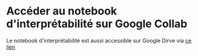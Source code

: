 # Accéder au notebook d'interprétabilité sur Google Collab

Le notebook d'interprétabilité est aussi accessible sur Google Dirve via [ce lien](https://drive.google.com/drive/folders/15w92YP0J6nA_aolKI57oRTRJ42Zq__X9?usp=sharing)
